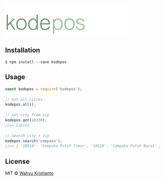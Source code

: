 # ![kodepos](logo.png)

## Installation

```cli
$ npm install --save kodepos
```

## Usage

```js
const kodepos = require('kodepos');

// Get all cities
kodepos.all();

// Get city from zip
kodepos.get(10330);
//=> Cikini

// Search city + zip
kodepos.search('cempaka');
//=> { '10510': 'Cempaka Putih Timur', '10520': 'Cempaka Putih Barat' }
```

## License

MIT © [Wahyu Kristianto](https://kristories.com)
